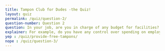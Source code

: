 ```yaml
---
title: Tampon Club for Dudes -the Quiz!
layout: quiz
permalink: /quiz/question-2/
question-number: Question 2
question: In your job, are you in charge of any budget for facilities?
explainer: For example, do you have any control over spending on employee welfare issues? or are you in charge of facilities? are you in a position to institute free sanitary products for women at your company?
yep : /quiz/provide-free-tampons/
nope : /quiz/question-3/
---
```


